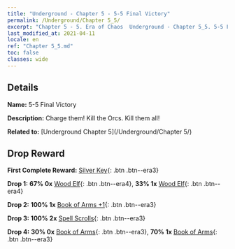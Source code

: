 ```yaml
---
title: "Underground - Chapter 5 - 5-5 Final Victory"
permalink: /Underground/Chapter 5_5/
excerpt: "Chapter 5 - 5. Era of Chaos  Underground - Chapter 5_5. 5-5 Final Victory"
last_modified_at: 2021-04-11
locale: en
ref: "Chapter 5_5.md"
toc: false
classes: wide
---
```


## Details

 **Name:** 5-5 Final Victory

 **Description:** Charge them! Kill the Orcs. Kill them all!

 **Related to:** [Underground Chapter 5](/Underground/Chapter 5/)

## Drop Reward

 **First Complete Reward:** [Silver Key](/Items/con_693/){: .btn .btn--era3}

 **Drop 1:** **67% 0x** [Wood Elf](/Items/unt_201/){: .btn .btn--era4}, **33% 1x** [Wood Elf](/Items/unt_201/){: .btn .btn--era4}

 **Drop 2:** **100% 1x** [Book of Arms +1](/Items/mat_25/){: .btn .btn--era3}

 **Drop 3:** **100% 2x** [Spell Scrolls](/Items/con_694/){: .btn .btn--era3}

 **Drop 4:** **30% 0x** [Book of Arms](/Items/mat_18/){: .btn .btn--era3}, **70% 1x** [Book of Arms](/Items/mat_18/){: .btn .btn--era3}

